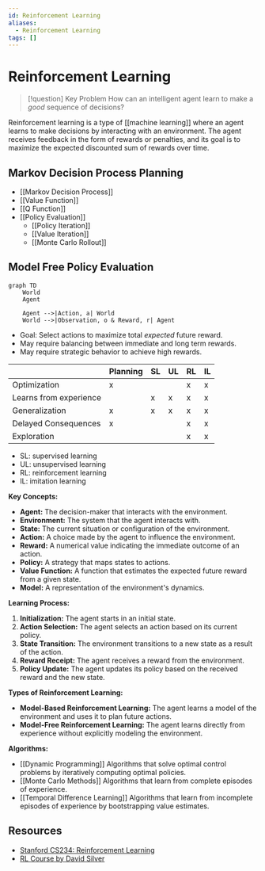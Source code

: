 ```yaml
---
id: Reinforcement Learning
aliases:
  - Reinforcement Learning
tags: []
---
```


# Reinforcement Learning

> [!question] Key Problem
> How can an intelligent agent learn to make a *good* sequence of decisions?

Reinforcement learning is a type of [[machine learning]] where an agent learns
to make decisions by interacting with an environment. The agent receives
feedback in the form of rewards or penalties, and its goal is to maximize the
expected discounted sum of rewards over time.

## Markov Decision Process Planning
- [[Markov Decision Process]]
- [[Value Function]]
- [[Q Function]]
- [[Policy Evaluation]]
    - [[Policy Iteration]]
    - [[Value Iteration]]
    - [[Monte Carlo Rollout]]

## Model Free Policy Evaluation

```mermaid
graph TD
    World
    Agent

    Agent -->|Action, a| World
    World -->|Observation, o & Reward, r| Agent
```

- Goal: Select actions to maximize total *expected* future reward.
- May require balancing between immediate and long term rewards.
- May require strategic behavior to achieve high rewards.

|                        | Planning |  SL  | UL   |  RL  |  IL  |
| -----------------------| -------- | ---- | ---- | ---- | ---- | 
| Optimization           |    x     |      |      |  x   |   x  | 
| Learns from experience |          |  x   |  x   |  x   |   x  |
| Generalization         |    x     |  x   |  x   |  x   |   x  |
| Delayed Consequences   |    x     |      |      |  x   |   x  |
| Exploration            |          |      |      |  x   |   x  |

- SL: supervised learning
- UL: unsupervised learning
- RL: reinforcement learning
- IL: imitation learning

**Key Concepts:**

* **Agent:** The decision-maker that interacts with the environment.
* **Environment:** The system that the agent interacts with.
* **State:** The current situation or configuration of the environment.
* **Action:** A choice made by the agent to influence the environment.
* **Reward:** A numerical value indicating the immediate outcome of an action.
* **Policy:** A strategy that maps states to actions.
* **Value Function:** A function that estimates the expected future reward from a given state.
* **Model:** A representation of the environment's dynamics.

**Learning Process:**

1. **Initialization:** The agent starts in an initial state.
2. **Action Selection:** The agent selects an action based on its current policy.
3. **State Transition:** The environment transitions to a new state as a result of the action.
4. **Reward Receipt:** The agent receives a reward from the environment.
5. **Policy Update:** The agent updates its policy based on the received reward and the new state.

**Types of Reinforcement Learning:**

* **Model-Based Reinforcement Learning:** The agent learns a model of the environment and uses it to plan future actions.
* **Model-Free Reinforcement Learning:** The agent learns directly from experience without explicitly modeling the environment. 

**Algorithms:**

* [[Dynamic Programming]] Algorithms that solve optimal control problems by iteratively computing optimal policies.
* [[Monte Carlo Methods]] Algorithms that learn from complete episodes of experience.
* [[Temporal Difference Learning]] Algorithms that learn from incomplete episodes of experience by bootstrapping value estimates.

## Resources
- [Stanford CS234: Reinforcement Learning](https://youtu.be/WsvFL-LjA6U?si=nFsXYFY0y3vgAikw)
- [RL Course by David Silver](https://youtu.be/2pWv7GOvuf0?si=ffvyEvnAlfPjvG_r)
